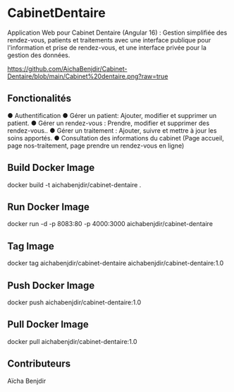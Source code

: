 # CabinetDentaire

Application Web pour Cabinet Dentaire (Angular 16) : Gestion simplifiée des rendez-vous, patients et traitements avec une interface publique pour l'information et prise de rendez-vous, et une interface privée pour la gestion des données. 



https://github.com/AichaBenjdir/Cabinet-Dentaire/blob/main/Cabinet%20dentaire.png?raw=true




## Fonctionalités

● Authentification 
● Gérer un patient: Ajouter, modifier et supprimer un patient.
● Gérer un rendez-vous : Prendre, modifier et supprimer des rendez-vous..
● Gérer un traitement : Ajouter, suivre et mettre à jour les soins apportés.
● Consultation des informations du cabinet (Page accueil, page nos-traitement, page prendre un rendez-vous en ligne) 


## Build Docker Image

docker build -t aichabenjdir/cabinet-dentaire .

## Run Docker Image

docker run -d -p 8083:80 -p 4000:3000 aichabenjdir/cabinet-dentaire

## Tag Image

docker tag aichabenjdir/cabinet-dentaire aichabenjdir/cabinet-dentaire:1.0

## Push Docker Image

docker push aichabenjdir/cabinet-dentaire:1.0

## Pull Docker Image

docker pull aichabenjdir/cabinet-dentaire:1.0
## Contributeurs
  Aïcha Benjdir 

